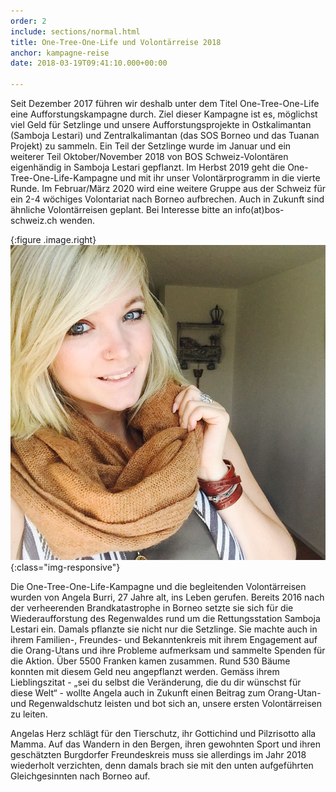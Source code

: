 ```yaml
---
order: 2
include: sections/normal.html
title: One-Tree-One-Life und Volontärreise 2018
anchor: kampagne-reise
date: 2018-03-19T09:41:10.000+00:00

---
```

Seit Dezember 2017 führen wir deshalb unter dem Titel One-Tree-One-Life eine Aufforstungskampagne durch. Ziel dieser Kampagne ist es, möglichst viel Geld für Setzlinge und unsere Aufforstungsprojekte in Ostkalimantan (Samboja Lestari) und Zentralkalimantan (das SOS Borneo und das Tuanan Projekt) zu sammeln. Ein Teil der Setzlinge wurde im Januar und ein weiterer Teil Oktober/November 2018 von BOS Schweiz-Volontären eigenhändig in Samboja Lestari gepflanzt. Im Herbst 2019 geht die One-Tree-One-Life-Kampagne und mit ihr unser Volontärprogramm in die vierte Runde. Im Februar/März 2020 wird eine weitere Gruppe aus der Schweiz für ein 2-4 wöchiges Volontariat nach Borneo aufbrechen. Auch in Zukunft sind ähnliche Volontärreisen geplant. Bei Interesse bitte an info(at)bos-schweiz.ch wenden.

{:figure .image.right}
![image-title-here](assets/img/portraits/angela_burri.jpg){:class="img-responsive"}

Die One-Tree-One-Life-Kampagne und die begleitenden Volontärreisen wurden von Angela Burri, 27 Jahre alt, ins Leben gerufen. Bereits 2016 nach der verheerenden Brandkatastrophe in Borneo setzte sie sich für die Wiederaufforstung des Regenwaldes rund um die Rettungsstation Samboja Lestari ein. Damals pflanzte sie nicht nur die Setzlinge. Sie machte auch in ihrem Familien-, Freundes- und Bekanntenkreis mit ihrem Engagement auf die Orang-Utans und ihre Probleme aufmerksam und sammelte Spenden für die Aktion. Über 5500 Franken kamen zusammen. Rund 530 Bäume konnten mit diesem Geld neu angepflanzt werden. Gemäss ihrem Lieblingszitat - „sei du selbst die Veränderung, die du dir wünschst für diese Welt“ - wollte Angela auch in Zukunft einen Beitrag zum Orang-Utan- und Regenwaldschutz leisten und bot sich an, unsere ersten Volontärreisen zu leiten.

Angelas Herz schlägt für den Tierschutz, ihr Gottichind und Pilzrisotto alla Mamma. Auf das Wandern in den Bergen, ihren gewohnten Sport und ihren geschätzten Burgdorfer Freundeskreis muss sie allerdings im Jahr 2018 wiederholt verzichten, denn damals brach sie mit den unten aufgeführten Gleichgesinnten nach Borneo auf.
